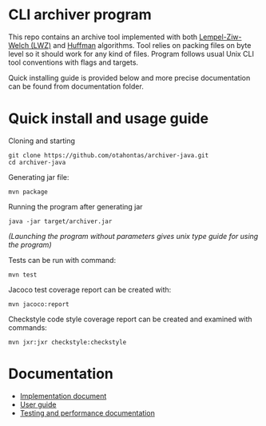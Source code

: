 # CLI archiver program

This repo contains an archive tool implemented with both [Lempel-Ziw-Welch (LWZ)](https://en.wikipedia.orga/wiki/Lempel–Ziv–Welch) and [Huffman](https://en.wikipedia.org/wiki/Huffman_coding) algorithms. Tool relies on packing files on byte level so it should work for any kind of files. Program follows usual Unix CLI tool conventions with flags and targets. 

Quick installing guide is provided below and more precise documentation can be found from documentation folder. 

# Quick install and usage guide

Cloning and starting
```
git clone https://github.com/otahontas/archiver-java.git
cd archiver-java
```

Generating jar file:
```
mvn package
```

Running the program after generating jar
```
java -jar target/archiver.jar
```
*(Launching the program without parameters gives unix type guide for using the program)*

Tests can be run with command:
```
mvn test
```

Jacoco test coverage report can be created with:
```
mvn jacoco:report
```

Checkstyle code style coverage report can be created and examined with commands:
```
mvn jxr:jxr checkstyle:checkstyle
```

# Documentation
- [Implementation document](documentation/implementation.md)
- [User guide](documentation/guide.md)
- [Testing and performance documentation](documentation/testingandperformance.md)
